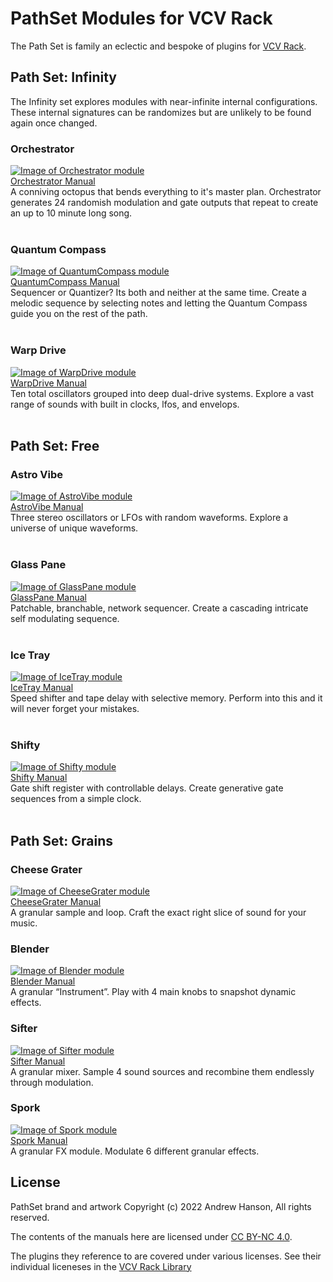 
# PathSet Modules for VCV Rack

The Path Set is family an eclectic and bespoke of plugins for [VCV Rack](https://vcvrack.com/).

## Path Set: Infinity
The Infinity set explores modules with near-infinite internal configurations. These internal signatures can be randomizes but are unlikely to be found again once changed.

### Orchestrator
<a href="modules/Orchestrator.md">![Image of Orchestrator module](images/Orchestrator.png)</a><br/>
[Orchestrator Manual](modules/Orchestrator.md)<br/>
A conniving octopus that bends everything to it's master plan. Orchestrator generates 24 randomish modulation and gate outputs that repeat to create an up to 10 minute long song.
<br/><br/>

### Quantum Compass
<a href="modules/QuantumCompass.md">![Image of QuantumCompass module](images/QuantumCompass.png)</a><br/>
[QuantumCompass Manual](modules/QuantumCompass.md)<br/>
Sequencer or Quantizer? Its both and neither at the same time. Create a melodic sequence by selecting notes and letting the Quantum Compass guide you on the rest of the path.
<br/><br/>

### Warp Drive
<a href="modules/WarpDrive.md">![Image of WarpDrive module](images/WarpDrive.png)</a><br/>
[WarpDrive Manual](modules/WarpDrive.md)<br/>
Ten total oscillators grouped into deep dual-drive systems. Explore a vast range of sounds with built in clocks, lfos, and envelops.
<br/><br/>

## Path Set: Free

### Astro Vibe
<a href="https://github.com/patheros/PathSetModules#astro-vibe">![Image of AstroVibe module](images/AstroVibe.png)</a><br/>
[AstroVibe Manual](https://github.com/patheros/PathSetModules#astro-vibe)<br/>
Three stereo oscillators or LFOs with random waveforms. Explore a universe of unique waveforms.
<br/><br/>

### Glass Pane
<a href="modules/GlassPane.md">![Image of GlassPane module](images/GlassPane.png)</a><br/>
[GlassPane Manual](modules/GlassPane.md)<br/>
Patchable, branchable, network sequencer. Create a cascading intricate self modulating sequence.
<br/><br/>

### Ice Tray
<a href="https://github.com/patheros/PathSetModules#ice-tray">![Image of IceTray module](images/IceTray.png)</a><br/>
[IceTray Manual](https://github.com/patheros/PathSetModules#ice-tray)<br/>
Speed shifter and tape delay with selective memory. Perform into this and it will never forget your mistakes.
<br/><br/>

### Shifty
<a href="https://github.com/patheros/PathSetModules#shifty">![Image of Shifty module](images/Shifty.png)</a><br/>
[Shifty Manual](https://github.com/patheros/PathSetModules#shifty)<br/>
Gate shift register with controllable delays. Create generative gate sequences from a simple clock.
<br/><br/>

## Path Set: Grains 

### Cheese Grater
<a href="modules/CheeseGrater.md">![Image of CheeseGrater module](images/CheeseGrater.png)</a><br/>
[CheeseGrater Manual](modules/CheeseGrater.md)<br/>
A granular sample and loop. Craft the exact right slice of sound for your music.

### Blender
<a href="modules/Blender.md">![Image of Blender module](images/Blender.png)</a><br/>
[Blender Manual](modules/Blender.md)<br/>
A granular “Instrument”. Play with 4 main knobs to snapshot dynamic effects.

### Sifter
<a href="modules/Sifter.md">![Image of Sifter module](images/Sifter.png)</a><br/>
[Sifter Manual](modules/Sifter.md)<br/>
A granular mixer. Sample 4 sound sources and recombine them endlessly through modulation.

### Spork
<a href="modules/Spork.md">![Image of Spork module](images/Spork.png)</a><br/>
[Spork Manual](modules/Spork.md)<br/>
A granular FX module. Modulate 6 different granular effects.

## License
PathSet brand and artwork Copyright (c) 2022 Andrew Hanson, All rights reserved.

The contents of the manuals here are licensed under [CC BY-NC 4.0](https://creativecommons.org/licenses/by-nc/4.0/).

The plugins they reference to are covered under various licenses. See their individual liceneses in the [VCV Rack Library](https://library.vcvrack.com/?brand=Path%20Set)
